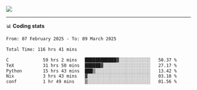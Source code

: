 <picture>
  <source
  srcset="https://github-readme-stats.vercel.app/api?username=sant0s12&show_icons=true&theme=dark"
  media="(prefers-color-scheme: dark)"
  />
  <source
  srcset="https://github-readme-stats.vercel.app/api?username=sant0s12&show_icons=true"
  media="(prefers-color-scheme: light)"
  />
  <img src="https://github-readme-stats.vercel.app/api?username=sant0s12&show_icons=true" />
</picture>

---

📊 **Coding stats**

<!--START_SECTION:waka-->

```txt
From: 07 February 2025 - To: 09 March 2025

Total Time: 116 hrs 41 mins

C             59 hrs 2 mins   ████████████▓░░░░░░░░░░░░   50.37 %
TeX           31 hrs 50 mins  ██████▓░░░░░░░░░░░░░░░░░░   27.17 %
Python        15 hrs 43 mins  ███▒░░░░░░░░░░░░░░░░░░░░░   13.42 %
Nix           3 hrs 43 mins   ▓░░░░░░░░░░░░░░░░░░░░░░░░   03.18 %
conf          1 hr 49 mins    ▒░░░░░░░░░░░░░░░░░░░░░░░░   01.56 %
```

<!--END_SECTION:waka-->
